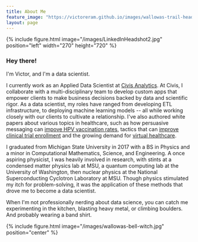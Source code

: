 ```yaml
---
title: About Me
feature_image: "https://victoreram.github.io/images/wallowas-trail-head.jpg"
layout: page
---
```


{% include figure.html image="/images/LinkedInHeadshot2.jpg" position="left" width="270" height="720" %}

### Hey there!

I'm Victor, and I'm a data scientist. 

I currently work as an Applied Data Scientist at [Civis Analytics]("https://www.civisanalytics.com/"). 
At Civis, I collaborate with a multi-disciplinary team to develop custom apps that empower clients to make business decisions backed by data and scientific rigor. 
As a data scientist, my roles have ranged from developing ETL infrastructure, to deploying machine learning models -- all while working closely with our clients to cultivate a relationship.
I've also authored white papers about various topics in healthcare, such as how persuasive messaging can [impove HPV vaccination rates]("https://civisanalytics.wpengine.com/wp-content/uploads/2019/11/HC_HPV_2019_digital.pdf"), tactics that can [improve clinical trial enrollment]("https://www.civisanalytics.com/wp-content/uploads/2019/03/Clinical-Trials-Survey-Writeup-.pdf") and the growing demand for [virtual healthcare]("https://civisanalytics.wpengine.com/wp-content/uploads/2019/11/HC_Telehealth_2019_digital.pdf").

I graduated from Michigan State University in 2017 with a BS in Physics and a minor in Computational Mathematics, Science, and Engineering.
A once aspiring physicist, I was heavily involved in research, with stints at a condensed matter physics lab at MSU, a quantum computing lab at the University of Washington, then nuclear physics at the National Superconducting Cyclotron Laboratory at MSU.
Though physics stimulated my itch for problem-solving, it was the application of these methods that drove me to become a data scientist.

When I'm not professionally nerding about data science, you can catch me experimenting in the kitchen, blasting heavy metal, or climbing boulders. And probably wearing a band shirt.

{% include figure.html image="/images/wallowas-bell-witch.jpg" position="center" %}

